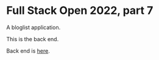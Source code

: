# Full Stack Open 2022, part 7

A bloglist application.

This is the back end.

Back end is [here](https://github.com/ajlakanen/fullstackopen-osa7/tree/main/blogs-front).
